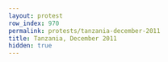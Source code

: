 ```yaml
---
layout: protest
row_index: 970
permalink: protests/tanzania-december-2011
title: Tanzania, December 2011
hidden: true
---
```

